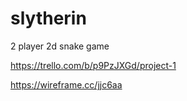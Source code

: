 # slytherin
2 player 2d snake game


https://trello.com/b/p9PzJXGd/project-1

https://wireframe.cc/jjc6aa
